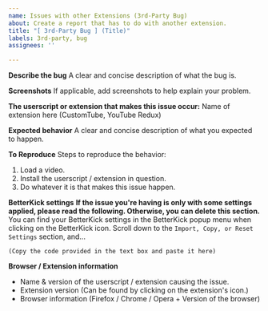 ```yaml
---
name: Issues with other Extensions (3rd-Party Bug)
about: Create a report that has to do with another extension.
title: "[ 3rd-Party Bug ] (Title)"
labels: 3rd-party, bug
assignees: ''

---
```


**Describe the bug**
A clear and concise description of what the bug is.

**Screenshots**
If applicable, add screenshots to help explain your problem.

**The userscript or extension that makes this issue occur:**
Name of extension here (CustomTube, YouTube Redux)

**Expected behavior**
A clear and concise description of what you expected to happen.

**To Reproduce**
Steps to reproduce the behavior:
1. Load a video.
2. Install the userscript / extension in question.
3. Do whatever it is that makes this issue happen.

**BetterKick settings**
**If the issue you're having is only with some settings applied, please read the following. Otherwise, you can delete this section.**
You can find your BetterKick settings in the BetterKick popup menu when clicking on the BetterKick icon. Scroll down to the `Import, Copy, or Reset Settings` section, and...
```
(Copy the code provided in the text box and paste it here)
```

**Browser / Extension information**
- Name & version of the userscript / extension causing the issue.
- Extension version (Can be found by clicking on the extension's icon.)
- Browser information (Firefox / Chrome / Opera + Version of the browser)
